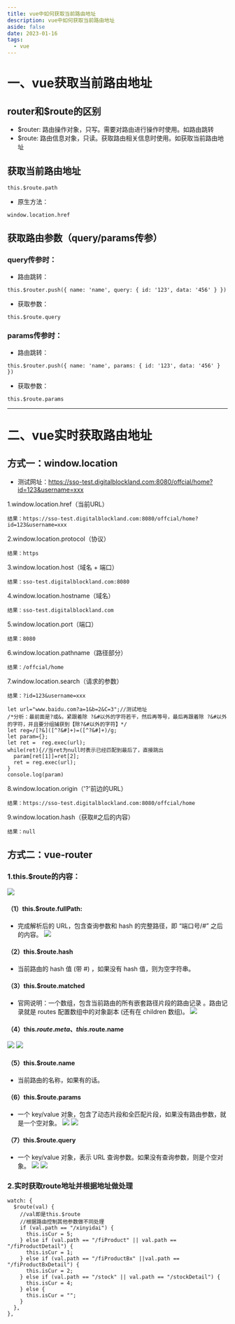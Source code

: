 ```yaml
---
title: vue中如何获取当前路由地址
description: vue中如何获取当前路由地址
aside: false
date: 2023-01-16
tags:
  - vue
---
```


# 一、vue获取当前路由地址
## router和$route的区别
- $router: 路由操作对象，只写。需要对路由进行操作时使用。如路由跳转
- $route: 路由信息对象，只读。获取路由相关信息时使用。如获取当前路由地址

## 获取当前路由地址
```vue
this.$route.path
```
- 原生方法：
```vue
window.location.href
```

## 获取路由参数（query/params传参）
### query传参时：
- 路由跳转：
```vue
this.$router.push({ name: 'name', query: { id: '123', data: '456' } })
```
- 获取参数：
```vue
this.$route.query
```

### params传参时：
- 路由跳转：
```vue
this.$router.push({ name: 'name', params: { id: '123', data: '456' } })
```
- 获取参数：
```vue
this.$route.params
```
<hr />

# 二、vue实时获取路由地址
## 方式一：window.location
- 测试网址：https://sso-test.digitalblockland.com:8080/offcial/home?id=123&username=xxx

1.window.location.href（当前URL）
```vue
结果：https://sso-test.digitalblockland.com:8080/offcial/home?id=123&username=xxx
```

2.window.location.protocol（协议）
```vue
结果：https
```

3.window.location.host（域名 + 端口）
```vue
结果：sso-test.digitalblockland.com:8080
```

4.window.location.hostname（域名）
```vue
结果：sso-test.digitalblockland.com
```

5.window.location.port（端口）
```vue
结果：8080
```

6.window.location.pathname（路径部分）
```vue
结果：/offcial/home
```

7.window.location.search（请求的参数）
```vue
结果：?id=123&username=xxx
```
```vue
let url="www.baidu.com?a=1&b=2&C=3";//测试地址
/*分析：最前面是?或&，紧跟着除 ?&#以外的字符若干，然后再等号，最后再跟着除 ?&#以外的字符，并且要分组捕获到【除?&#以外的字符】*/
let reg=/[?&]([^?&#]+)=([^?&#]+)/g;
let param={};
let ret =  reg.exec(url);
while(ret){//当ret为null时表示已经匹配到最后了，直接跳出
  param[ret[1]]=ret[2];
  ret = reg.exec(url);
}
console.log(param)
```

8.window.location.origin（'?'前边的URL）
```vue
结果：https://sso-test.digitalblockland.com:8080/offcial/home
```
9.window.location.hash（获取#之后的内容）
```vue
结果：null
```

## 方式二：vue-router
### 1.this.$route的内容：
![](/router.png)
#### （1）this.$route.fullPath:
- 完成解析后的 URL，包含查询参数和 hash 的完整路径，即 “端口号/#” 之后的内容。
![](/router1.png)
#### （2）this.$route.hash
- 当前路由的 hash 值 (带 #) ，如果没有 hash 值，则为空字符串。
#### （3）this.$route.matched
- 官网说明：一个数组，包含当前路由的所有嵌套路径片段的路由记录 。路由记录就是 routes 配置数组中的对象副本 (还有在 children 数组)。
![](/router2.png)
#### （4）this.$route.meta、this.$route.name
![](/router3.png)
![](/router4.png)
#### （5）this.$route.name
- 当前路由的名称，如果有的话。
#### （6）this.$route.params
- 一个 key/value 对象，包含了动态片段和全匹配片段，如果没有路由参数，就是一个空对象。
![](/router5.png)
![](/router6.png)
#### （7）this.$route.query
- 一个 key/value 对象，表示 URL 查询参数。如果没有查询参数，则是个空对象。
![](/router7.png)
![](/router8.png)

### 2.实时获取route地址并根据地址做处理
```vue
watch: {
  $route(val) {
    //val即是this.$route
    //根据路由控制其他参数做不同处理
    if (val.path == "/xinyidai") {
      this.isCur = 5;
    } else if (val.path == "/fiProduct" || val.path == "/fiProductDetail") {
      this.isCur = 1;
    } else if (val.path == "/fiProductBx" ||val.path == "/fiProductBxDetail") {
      this.isCur = 2;
    } else if (val.path == "/stock" || val.path == "/stockDetail") {
      this.isCur = 4;
    } else {
      this.isCur = "";
    }
  },
},
```